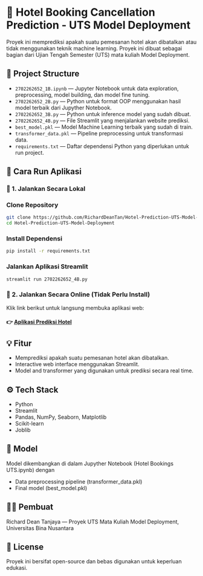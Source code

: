 # 🏨 Hotel Booking Cancellation Prediction - UTS Model Deployment

Proyek ini memprediksi apakah suatu pemesanan hotel akan dibatalkan atau tidak menggunakan teknik machine learning. Proyek ini dibuat sebagai bagian dari Ujian Tengah Semester (UTS) mata kuliah Model Deployment.

## 📂 Project Structure

- `2702262652_1B.ipynb` — Jupyter Notebook untuk data exploration, preprocessing, model building, dan model fine tuning.
- `2702262652_2B.py` — Python untuk format OOP menggunakan hasil model terbaik dari Jupyther Notebook.
- `2702262652_3B.py` — Python untuk inference model yang sudah dibuat.
- `2702262652_4B.py` — File Streamlit yang menjalankan website prediksi.
- `best_model.pkl` — Model Machine Learning terbaik yang sudah di train.
- `transformer_data.pkl` — Pipeline preprocessing untuk transformasi data.
- `requirements.txt` — Daftar dependensi Python yang diperlukan untuk run project.

## 🚀 Cara Run Aplikasi

### 🔹 1. Jalankan Secara Lokal
### Clone Repository
```bash
git clone https://github.com/RichardDeanTan/Hotel-Prediction-UTS-Model-Deployment.git
cd Hotel-Prediction-UTS-Model-Deployment
```
### Install Dependensi
```bash
pip install -r requirements.txt
```
### Jalankan Aplikasi Streamlit
```bash
streamlit run 2702262652_4B.py
```

### 🔹 2. Jalankan Secara Online (Tidak Perlu Install)
Klik link berikut untuk langsung membuka aplikasi web:
#### 👉 [Aplikasi Prediksi Hotel](https://hotel-prediction-uts-model-deployment-2702262652.streamlit.app/)

## 💡 Fitur
- Memprediksi apakah suatu pemesanan hotel akan dibatalkan.
- Interactive web interface menggunakan Streamlit.
- Model and transformer yang digunakan untuk prediksi secara real time.

## ⚙️ Tech Stack
- Python
- Streamlit
- Pandas, NumPy, Seaborn, Matplotlib
- Scikit-learn
- Joblib

## 🧠 Model
Model dikembangkan di dalam Jupyther Notebook (Hotel Bookings UTS.ipynb) dengan
- Data preprocessing pipeline (transformer_data.pkl)
- Final model (best_model.pkl)

## 👨‍💻 Pembuat
Richard Dean Tanjaya — Proyek UTS Mata Kuliah Model Deployment, Universitas Bina Nusantara

## 📝 License
Proyek ini bersifat open-source dan bebas digunakan untuk keperluan edukasi.
